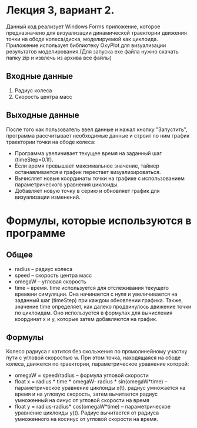 # Лекция 3, вариант 2.
Данный код реализует Windows Forms приложение, которое предназначено для визуализации динамической траектории движения точки на ободе колеса/диска, моделируемой как циклоида. Приложение использует библиотеку OxyPlot для визуализации результатов моделирования.(Для запуска exe файла нужно скачать папку zip и извлечь из архива все файлы)
## Входные данные
1. Радиус колеса
2. Скорость центра масс
## Выходные данные
После того как пользователь ввел данные и нажал кнопку "Запустить", программа рассчитывает необходимые данные и строит по ним график траектории точки на ободе колеса:
*	Программа увеличивает текущее время на заданный шаг (timeStep=0.1f).
*	Если время превышает максимальное значение, таймер останавливается и график перестает визуализироваться.
*	Вычисляет новые координаты точки на графике с использованием параметрического уравнения циклоиды.
*	Добавляет новую точку в серию и обновляет график для визуализации изменений.
# Формулы, которые используются в программе
## Общее
*	radius – радиус колеса
*	speed – скорость центра масс
*	omegaW – угловая скорость
*	time – время. time используется для отслеживания текущего времени симуляции. Она начинается с нуля и увеличивается на заданный шаг (timeStep) при каждом обновлении графика. Также, значение time определяет, как далеко продвинулось движение точки по циклоидам. Оно используется в формулах для вычисления координат x и y, которые затем добавляются на график.

## Формулы
Колесо радиуса r катится без скольжения по прямолинейному участку пути с угловой скоростью w. При этом точка, находящаяся на ободе колеса, движется по траектории, параметрическое уравнение которой:
*	omegaW = speed/radius – формула угловой скорости
*	float x = radius * time * omegaW- radius * sin(omegaW*time) – параметрическое уравнение циклоиды x(t). радиус умножается на время и на угловую скорость, затем вычитается радиус умноженный на синус от угловой скорости на время
*	float y = radius-radius* cos(omegaW*time) – параметрическое уравнение циклоиды y(t). Радиус вычитается от радиуса умноженного на косинус от угловой скорости на время.



